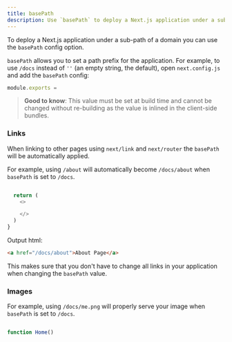 ```yaml
---
title: basePath
description: Use `basePath` to deploy a Next.js application under a sub-path of a domain.
---
```


To deploy a Next.js application under a sub-path of a domain you can use the `basePath` config option.

`basePath` allows you to set a path prefix for the application. For example, to use `/docs` instead of `''` (an empty string, the default), open `next.config.js` and add the `basePath` config:

```js filename="next.config.js"
module.exports =
```

> **Good to know**: This value must be set at build time and cannot be changed without re-building as the value is inlined in the client-side bundles.

### Links

When linking to other pages using `next/link` and `next/router` the `basePath` will be automatically applied.

For example, using `/about` will automatically become `/docs/about` when `basePath` is set to `/docs`.

```js

  return (
    <>

    </>
  )
}
```

Output html:

```html
<a href="/docs/about">About Page</a>
```

This makes sure that you don't have to change all links in your application when changing the `basePath` value.

### Images

For example, using `/docs/me.png` will properly serve your image when `basePath` is set to `/docs`.

```jsx

function Home()

```
